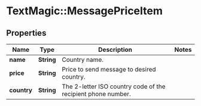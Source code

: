 # TextMagic::MessagePriceItem

## Properties
Name | Type | Description | Notes
------------ | ------------- | ------------- | -------------
**name** | **String** | Country name. | 
**price** | **String** | Price to send message to desired country. | 
**country** | **String** | The 2-letter ISO country code of the recipient phone number. | 


